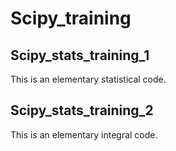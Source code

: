 # Scipy_training

## Scipy_stats_training_1
This is an elementary statistical code.

## Scipy_stats_training_2
This is an elementary integral code.
